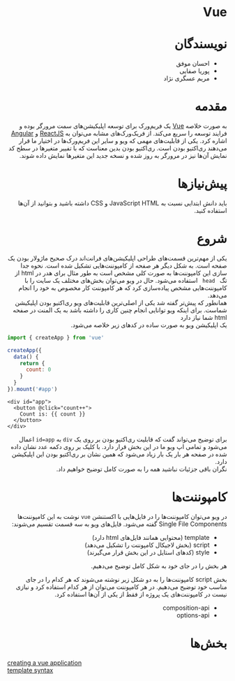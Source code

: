 <div dir="rtl">
<h1>
    Vue
</h1>

# نویسندگان
- احسان موفق
- پوریا صفایی
- مریم عسگری نژاد
<h1>
مقدمه
</h1>
به صورت خلاصه <a href="https://vuejs.org/">Vue</a> یک فریم‌ورک برای توسعه اپلیکیشن‌های سمت مرورگر بوده و 
فرایند توسعه را سریع می‌کند.
از فریک‌ورک‌های مشابه می‌توان به <a href="https://reactjs.org/">ReactJS</a>
و <a href="https://angular.io/">Angular</a>
اشاره کرد.
یکی از قابلیت‌های مهمی که ویو و سایر این فریم‌ورک‌ها در اختیار ما قرار می‌دهند ری‌اکتیو بودن است. ری‌اکتیو بودن بدین معناست
که با تفییر متغیر‌ها در سطح کد نمایش آن‌ها نیز در مرورگر به روز شده و نسخه جدید
این متغیر‌ها نمایش داده شوند.

<h1>
پیش‌نیاز‌ها
</h1>
باید دانش ابتدایی نسبت به JavaScript HTML و CSS داشته باشید و بتوانید از آن‌ها استفاده کنید.

<h1>
شروع
</h1>
یکی از مهم‌ترین قسمت‌های طراحی اپلیکیشن‌های فرانت‌اند درک صحیح ماژولار بودن یک صفحه است. به شکل دیگر هر صفحه از
کامپوننت‌هایی تشکیل شده است. نحوه جدا سازی این کامپوننت‌ها به صورت کلی مشخص است به طور مثال برای هدر در html از تگ 
<code> head </code>
استفاده می‌شود.
حال در ویو می‌توان بخش‌های مختلف یک سایت را با کامپوننت‌هایی مشخص پیاده‌سازی کرد که هر کامپوننت کار مخصوص به 
خود را انجام می‌دهد.
<br>
همانطور که پیش‌تر گفته شد یکی از اصلی‌ترین قابلیت‌های ویو ری‌اکتیو بودن اپلیکیشن شماست. برای اینکه ویو توانایی انجام چنین کاری را داشته باشد
به یک المنت در صفحه html شما نیاز دارد
<br>
یک اپلیکیشن ویو به صورت ساده در کد‌های زیر خلاصه می‌شود.

<div dir="ltr">

```javascript
import { createApp } from 'vue'

createApp({
  data() {
    return {
      count: 0
    }
  }
}).mount('#app')
```


```vue
<div id="app">
  <button @click="count++">
    Count is: {{ count }}
  </button>
</div>
```
</div>
برای توضیح می‌تواند گفت که قابلیت ری‌اکتیو بودن بر روی یک <code>div</code>
به 
<code>id=app</code>
اعمال می‌شود و تمامی اپ ویو ما در این بخش قرار دارد.
با کلیک بر روی دکمه عدد نشان داده شده در صفحه هر بار یک بار زیاد می‌شود 
که همین نشان بر ری‌اکتیو بودن این اپلیکیشن دارد.
<br>
نگران باقی جزئیات نباشید همه را به صورت کامل توضیح خواهیم داد.
<br>

<h1>
کامپوننت‌ها
</h1>
در ویو می‌توان کامپوننت‌ها را در فایل‌هایی با اکستنشن 
<code>vue</code>
نوشت به این کامپوننت‌ها
Single File Components گفته می‌شود.
فایل‌های ویو به سه قسمت تقسیم می‌شوند:

- template (محتوایی همانند فایل‌های html دارد)
- script (بخش لاجیکال کامپوننت را تشکیل می‌دهد)
- style (کد‌های استایل در این بخش قرار می‌گیرند)

هر بخش را در جای خود به شکل کامل توضیح می‌دهیم.

بخش script کامپوننت‌ها را به دو شکل زیر نوشته می‌شوند که هر کدام را در جای مناسب خود توضیح می‌دهیم.
در هر کامپوننت می‌توان از هر کدام استفاده کرد و نیازی نیست در کامپوننت‌های یک پروژه از فقط از یکی از آن‌ها استفاده کرد.
- composition-api
- options-api

<h1>
بخش‌ها
</h1>

<div dir="ltr">

[creating a vue application](createApp.md)  
[template syntax](templateSyntax.md)

</div>

</div> 

